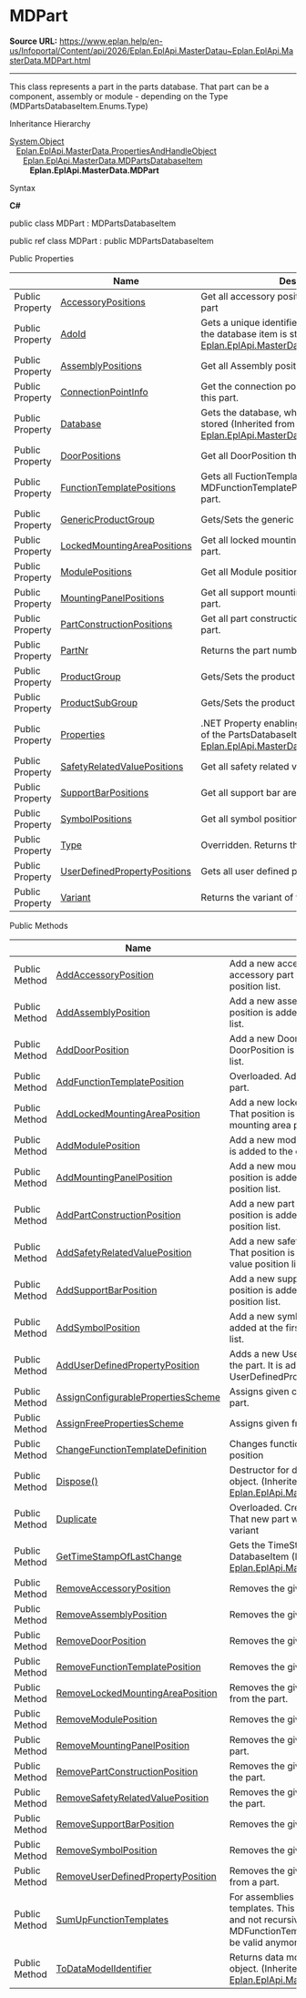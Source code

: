 # MDPart

**Source URL:** https://www.eplan.help/en-us/Infoportal/Content/api/2026/Eplan.EplApi.MasterDatau~Eplan.EplApi.MasterData.MDPart.html

---

This class represents a part in the parts database. That part can be a component, assembly or module - depending on the Type (MDPartsDatabaseItem.Enums.Type)

Inheritance Hierarchy

[System.Object](#)  
   [Eplan.EplApi.MasterData.PropertiesAndHandleObject](Eplan.EplApi.MasterDatau~Eplan.EplApi.MasterData.PropertiesAndHandleObject.html)  
      [Eplan.EplApi.MasterData.MDPartsDatabaseItem](Eplan.EplApi.MasterDatau~Eplan.EplApi.MasterData.MDPartsDatabaseItem.html)  
         **Eplan.EplApi.MasterData.MDPart**

Syntax

**C#**



public class MDPart : MDPartsDatabaseItem

public ref class MDPart : public MDPartsDatabaseItem

Public Properties

|  | Name | Description |
| --- | --- | --- |
| Public Property | [AccessoryPositions](Eplan.EplApi.MasterDatau~Eplan.EplApi.MasterData.MDPart~AccessoryPositions.html) | Get all accessory positions that belongs to the part |
| Public Property | [AdoId](Eplan.EplApi.MasterDatau~Eplan.EplApi.MasterData.MDPartsDatabaseItem~AdoId.html) | Gets a unique identifier in the database, where the database item is stored (Inherited from [Eplan.EplApi.MasterData.MDPartsDatabaseItem](Eplan.EplApi.MasterDatau~Eplan.EplApi.MasterData.MDPartsDatabaseItem.html)) |
| Public Property | [AssemblyPositions](Eplan.EplApi.MasterDatau~Eplan.EplApi.MasterData.MDPart~AssemblyPositions.html) | Get all Assembly positions of the part. |
| Public Property | [ConnectionPointInfo](Eplan.EplApi.MasterDatau~Eplan.EplApi.MasterData.MDPart~ConnectionPointInfo.html) | Get the connection point info associated with this part. |
| Public Property | [Database](Eplan.EplApi.MasterDatau~Eplan.EplApi.MasterData.MDPartsDatabaseItem~Database.html) | Gets the database, where the database item is stored (Inherited from [Eplan.EplApi.MasterData.MDPartsDatabaseItem](Eplan.EplApi.MasterDatau~Eplan.EplApi.MasterData.MDPartsDatabaseItem.html)) |
| Public Property | [DoorPositions](Eplan.EplApi.MasterDatau~Eplan.EplApi.MasterData.MDPart~DoorPositions.html) | Get all DoorPosition that belongs to the part. |
| Public Property | [FunctionTemplatePositions](Eplan.EplApi.MasterDatau~Eplan.EplApi.MasterData.MDPart~FunctionTemplatePositions.html) | Gets all FuctionTemplates as MDFunctionTemplatePosition object from the part. |
| Public Property | [GenericProductGroup](Eplan.EplApi.MasterDatau~Eplan.EplApi.MasterData.MDPart~GenericProductGroup.html) | Gets/Sets the generic product group of the part. |
| Public Property | [LockedMountingAreaPositions](Eplan.EplApi.MasterDatau~Eplan.EplApi.MasterData.MDPart~LockedMountingAreaPositions.html) | Get all locked mounting area positions of the part. |
| Public Property | [ModulePositions](Eplan.EplApi.MasterDatau~Eplan.EplApi.MasterData.MDPart~ModulePositions.html) | Get all Module positions of the part. |
| Public Property | [MountingPanelPositions](Eplan.EplApi.MasterDatau~Eplan.EplApi.MasterData.MDPart~MountingPanelPositions.html) | Get all support mounting panel positions of the part. |
| Public Property | [PartConstructionPositions](Eplan.EplApi.MasterDatau~Eplan.EplApi.MasterData.MDPart~PartConstructionPositions.html) | Get all part construction panel positions of the part. |
| Public Property | [PartNr](Eplan.EplApi.MasterDatau~Eplan.EplApi.MasterData.MDPart~PartNr.html) | Returns the part number of the part. |
| Public Property | [ProductGroup](Eplan.EplApi.MasterDatau~Eplan.EplApi.MasterData.MDPart~ProductGroup.html) | Gets/Sets the product group of the part. |
| Public Property | [ProductSubGroup](Eplan.EplApi.MasterDatau~Eplan.EplApi.MasterData.MDPart~ProductSubGroup.html) | Gets/Sets the product sub group of the part. |
| Public Property | [Properties](Eplan.EplApi.MasterDatau~Eplan.EplApi.MasterData.MDPartsDatabaseItem~Properties.html) | .NET Property enabling access to P8 properties of the PartsDatabaseItem object. (Inherited from [Eplan.EplApi.MasterData.MDPartsDatabaseItem](Eplan.EplApi.MasterDatau~Eplan.EplApi.MasterData.MDPartsDatabaseItem.html)) |
| Public Property | [SafetyRelatedValuePositions](Eplan.EplApi.MasterDatau~Eplan.EplApi.MasterData.MDPart~SafetyRelatedValuePositions.html) | Get all safety related valud positions of the part. |
| Public Property | [SupportBarPositions](Eplan.EplApi.MasterDatau~Eplan.EplApi.MasterData.MDPart~SupportBarPositions.html) | Get all support bar area positions of the part. |
| Public Property | [SymbolPositions](Eplan.EplApi.MasterDatau~Eplan.EplApi.MasterData.MDPart~SymbolPositions.html) | Get all symbol positions assigned to the part. |
| Public Property | [Type](Eplan.EplApi.MasterDatau~Eplan.EplApi.MasterData.MDPart~Type.html) | Overridden. Returns the part type of the part. |
| Public Property | [UserDefinedPropertyPositions](Eplan.EplApi.MasterDatau~Eplan.EplApi.MasterData.MDPart~UserDefinedPropertyPositions.html) | Gets all user defined property positions |
| Public Property | [Variant](Eplan.EplApi.MasterDatau~Eplan.EplApi.MasterData.MDPart~Variant.html) | Returns the variant of the part. |



Public Methods

|  | Name | Description |
| --- | --- | --- |
| Public Method | [AddAccessoryPosition](Eplan.EplApi.MasterDatau~Eplan.EplApi.MasterData.MDPart~AddAccessoryPosition.html) | Add a new accessory position to the part. That new accessory part is added to the end of the accessory position list. |
| Public Method | [AddAssemblyPosition](Eplan.EplApi.MasterDatau~Eplan.EplApi.MasterData.MDPart~AddAssemblyPosition.html) | Add a new assembly position to the part. That position is added to the end of the assembly position list. |
| Public Method | [AddDoorPosition](Eplan.EplApi.MasterDatau~Eplan.EplApi.MasterData.MDPart~AddDoorPosition.html) | Add a new DoorPosition to the part. That DoorPosition is added to the end of the DoorPossition list. |
| Public Method | [AddFunctionTemplatePosition](Eplan.EplApi.MasterDatau~Eplan.EplApi.MasterData.MDPart~AddFunctionTemplatePosition.html) | Overloaded. Adds a copy of FunctionTemplate to the part. |
| Public Method | [AddLockedMountingAreaPosition](Eplan.EplApi.MasterDatau~Eplan.EplApi.MasterData.MDPart~AddLockedMountingAreaPosition.html) | Add a new locked mounting area position to the part. That position is added to the end of the locked mounting area position list. |
| Public Method | [AddModulePosition](Eplan.EplApi.MasterDatau~Eplan.EplApi.MasterData.MDPart~AddModulePosition.html) | Add a new module position to the part. That position is added to the end of the module position list. |
| Public Method | [AddMountingPanelPosition](Eplan.EplApi.MasterDatau~Eplan.EplApi.MasterData.MDPart~AddMountingPanelPosition.html) | Add a new mounting panel position to the part. That position is added to the end of the mounting panel position list. |
| Public Method | [AddPartConstructionPosition](Eplan.EplApi.MasterDatau~Eplan.EplApi.MasterData.MDPart~AddPartConstructionPosition.html) | Add a new part construction position to the part. That position is added to the end of the part construction position list. |
| Public Method | [AddSafetyRelatedValuePosition](Eplan.EplApi.MasterDatau~Eplan.EplApi.MasterData.MDPart~AddSafetyRelatedValuePosition.html) | Add a new safety related value position to the part. That position is added to the end of the safety related value position list. |
| Public Method | [AddSupportBarPosition](Eplan.EplApi.MasterDatau~Eplan.EplApi.MasterData.MDPart~AddSupportBarPosition.html) | Add a new support bar position to the part. That position is added to the end of the support bar position list. |
| Public Method | [AddSymbolPosition](Eplan.EplApi.MasterDatau~Eplan.EplApi.MasterData.MDPart~AddSymbolPosition.html) | Add a new symbol position to the part. Symbol is added at the first available index of symbol position list. |
| Public Method | [AddUserDefinedPropertyPosition](Eplan.EplApi.MasterDatau~Eplan.EplApi.MasterData.MDPart~AddUserDefinedPropertyPosition.html) | Adds a new UserDefinedPropertyPosition object to the part. It is added to the end of the parts UserDefinedPropertyPositions list. |
| Public Method | [AssignConfigurablePropertiesScheme](Eplan.EplApi.MasterDatau~Eplan.EplApi.MasterData.MDPart~AssignConfigurablePropertiesScheme.html) | Assigns given configurable properties scheme to the part. |
| Public Method | [AssignFreePropertiesScheme](Eplan.EplApi.MasterDatau~Eplan.EplApi.MasterData.MDPart~AssignFreePropertiesScheme.html) | Assigns given free properties scheme to the part. |
| Public Method | [ChangeFunctionTemplateDefinition](Eplan.EplApi.MasterDatau~Eplan.EplApi.MasterData.MDPart~ChangeFunctionTemplateDefinition.html) | Changes function definition of a function template position |
| Public Method | [Dispose()](Eplan.EplApi.MasterDatau~Eplan.EplApi.MasterData.PropertiesAndHandleObject~Dispose().html) | Destructor for deterministic finalization of MDPart object. (Inherited from [Eplan.EplApi.MasterData.PropertiesAndHandleObject](Eplan.EplApi.MasterDatau~Eplan.EplApi.MasterData.PropertiesAndHandleObject.html)) |
| Public Method | [Duplicate](Eplan.EplApi.MasterDatau~Eplan.EplApi.MasterData.MDPart~Duplicate.html) | Overloaded. Create a new part with identical data. That new part will get the given part number and variant |
| Public Method | [GetTimeStampOfLastChange](Eplan.EplApi.MasterDatau~Eplan.EplApi.MasterData.MDPartsDatabaseItem~GetTimeStampOfLastChange.html) | Gets the TimeStamp of the last change from a DatabaseItem (Inherited from [Eplan.EplApi.MasterData.MDPartsDatabaseItem](Eplan.EplApi.MasterDatau~Eplan.EplApi.MasterData.MDPartsDatabaseItem.html)) |
| Public Method | [RemoveAccessoryPosition](Eplan.EplApi.MasterDatau~Eplan.EplApi.MasterData.MDPart~RemoveAccessoryPosition.html) | Removes the given accessory position from the part. |
| Public Method | [RemoveAssemblyPosition](Eplan.EplApi.MasterDatau~Eplan.EplApi.MasterData.MDPart~RemoveAssemblyPosition.html) | Removes the given assembly position from the part. |
| Public Method | [RemoveDoorPosition](Eplan.EplApi.MasterDatau~Eplan.EplApi.MasterData.MDPart~RemoveDoorPosition.html) | Removes the given DoorPosition from the part. |
| Public Method | [RemoveFunctionTemplatePosition](Eplan.EplApi.MasterDatau~Eplan.EplApi.MasterData.MDPart~RemoveFunctionTemplatePosition.html) | Removes the given functionTemplate from the part |
| Public Method | [RemoveLockedMountingAreaPosition](Eplan.EplApi.MasterDatau~Eplan.EplApi.MasterData.MDPart~RemoveLockedMountingAreaPosition.html) | Removes the given locked mounting area position from the part. |
| Public Method | [RemoveModulePosition](Eplan.EplApi.MasterDatau~Eplan.EplApi.MasterData.MDPart~RemoveModulePosition.html) | Removes the given module position from the part. |
| Public Method | [RemoveMountingPanelPosition](Eplan.EplApi.MasterDatau~Eplan.EplApi.MasterData.MDPart~RemoveMountingPanelPosition.html) | Removes the given mounting panel position from the part. |
| Public Method | [RemovePartConstructionPosition](Eplan.EplApi.MasterDatau~Eplan.EplApi.MasterData.MDPart~RemovePartConstructionPosition.html) | Removes the given part construction position from the part. |
| Public Method | [RemoveSafetyRelatedValuePosition](Eplan.EplApi.MasterDatau~Eplan.EplApi.MasterData.MDPart~RemoveSafetyRelatedValuePosition.html) | Removes the given safety related value position from the part. |
| Public Method | [RemoveSupportBarPosition](Eplan.EplApi.MasterDatau~Eplan.EplApi.MasterData.MDPart~RemoveSupportBarPosition.html) | Removes the given support bar position from the part. |
| Public Method | [RemoveSymbolPosition](Eplan.EplApi.MasterDatau~Eplan.EplApi.MasterData.MDPart~RemoveSymbolPosition.html) | Removes the given symbol position from the part. |
| Public Method | [RemoveUserDefinedPropertyPosition](Eplan.EplApi.MasterDatau~Eplan.EplApi.MasterData.MDPart~RemoveUserDefinedPropertyPosition.html) | Removes the given UserDefinedPropertyPosition from a part. |
| Public Method | [SumUpFunctionTemplates](Eplan.EplApi.MasterDatau~Eplan.EplApi.MasterData.MDPart~SumUpFunctionTemplates.html) | For assemblies and modules, sums up the function templates. This method works on this MDPart only and not recursively. All previous MDFunctionTemplatePositions of this MDPart will not be valid anymore. |
| Public Method | [ToDataModelIdentifier](Eplan.EplApi.MasterDatau~Eplan.EplApi.MasterData.MDPartsDatabaseItem~ToDataModelIdentifier.html) | Returns data model identifier which identifies this object. (Inherited from [Eplan.EplApi.MasterData.MDPartsDatabaseItem](Eplan.EplApi.MasterDatau~Eplan.EplApi.MasterData.MDPartsDatabaseItem.html)) |


